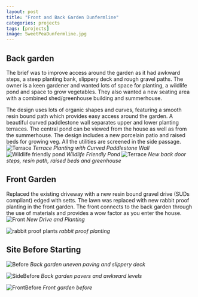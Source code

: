 ```yaml
---
layout: post
title: "Front and Back Garden Dunfermline"
categories: projects
tags: [projects]
image: SweetPeaDunfermline.jpg
---
```

 
## Back garden ##
The brief was to improve access around the garden as it had awkward steps, a steep planting bank, slippery deck and rough gravel paths. The owner is a keen gardener and wanted lots of space for planting, a wildlife pond and space to grow vegetables. They also wanted a new seating area with a combined shed/greenhouse building and summerhouse.

The design uses lots of organic shapes and curves, featuring a smooth resin bound path which provides easy access around the garden.  A beautiful curved paddlestone wall separates upper and lower planting terraces. The central pond can be viewed from the house as well as from the summerhouse. The design includes a new porcelain patio and raised beds for growing veg. All the utilities are screened in the side passage.
![Terrace](/assets/img/TerraceDunfermline.jpg)
*Terrace Planting with Curved Paddlestone Wall*
![Wildlife friendly pond](/assets/img/BG_Projects_Dunfermline_pond.jpg)
*Wildlife Friendly Pond*
![Terrace](/assets/img/DunfermlineBackdoor.jpg)
*New back door steps, resin path, raised beds and greenhouse*

> 

## Front Garden ## 
Replaced the existing driveway with a new resin bound gravel drive (SUDs compliant) edged with setts. The lawn was replaced with new rabbit proof planting in the front garden. The front connects to the back garden through the use of materials and provides a wow factor as you enter the house.
![Front](/assets/img/DunfermlineFront.jpg)
*New Drive and Planting*

![rabbit proof plants](/assets/img/BG%20_Projects_Dunfermline_front2.jpg)
*rabbit proof planting*

## Site Before Starting ##
![Before](assets/img/DunfermlineBefore.jpg)
*Back garden uneven paving and slippery deck*

![SideBefore](assets/img/DunfermlineBefore2.jpg)
*Back garden pavers and awkward levels*

![FrontBefore](assets/img/DunfermlineFrontBefore.jpg)
*Front garden before*
